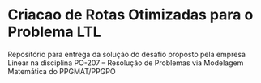 # Criacao de Rotas Otimizadas para o Problema LTL
Repositório para entrega da solução do desafio proposto pela empresa Linear na disciplina PO-207 – Resolução de Problemas via Modelagem Matemática do PPGMAT/PPGPO
